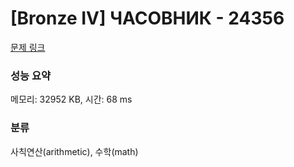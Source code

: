 # [Bronze IV] ЧАСОВНИК - 24356 

[문제 링크](https://www.acmicpc.net/problem/24356) 

### 성능 요약

메모리: 32952 KB, 시간: 68 ms

### 분류

사칙연산(arithmetic), 수학(math)

